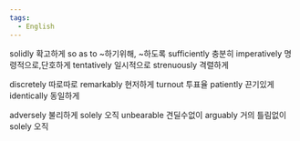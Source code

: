 ```yaml
---
tags:
  - English
---
```

solidly 확고하게
so as to ~하기위해, ~하도록
sufficiently 충분히
imperatively 명령적으로,단호하게
tentatively 일시적으로
strenuously 격렬하게

discretely 따로따로
remarkably 현저하게
turnout 투표율
patiently 끈기있게
identically 동일하게

adversely 불리하게
solely 오직
unbearable 견딜수없이
arguably 거의 틀림없이
solely 오직

